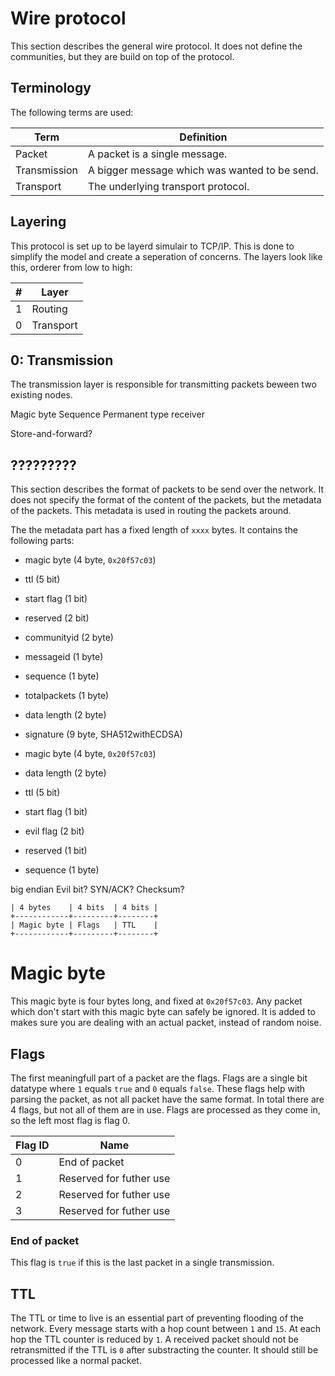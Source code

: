 # Wire protocol

This section describes the general wire protocol.
It does not define the communities, but they are build on top of the protocol.

## Terminology

The following terms are used:

| Term         | Definition                                    |
| ------------ | --------------------------------------------- |
| Packet       | A packet is a single message.                 |
| Transmission | A bigger message which was wanted to be send. |
| Transport    | The underlying transport protocol.            |

## Layering

This protocol is set up to be layerd simulair to TCP/IP.
This is done to simplify the model and create a seperation of concerns.
The layers look like this, orderer from low to high:

| #   | Layer     |
| --- | --------- |
| 1   | Routing   |
| 0   | Transport |

## 0: Transmission

The transmission layer is responsible for transmitting packets beween two existing nodes.

Magic byte
Sequence
Permanent
type
receiver

Store-and-forward?

## ?????????

This section describes the format of packets to be send over the network.
It does not specify the format of the content of the packets, but the metadata of the packets.
This metadata is used in routing the packets around.

The the metadata part has a fixed length of `xxxx` bytes.
It contains the following parts:

- magic byte (4 byte, `0x20f57c03`)
- ttl (5 bit)
- start flag (1 bit)
- reserved (2 bit)
- communityid (2 byte)
- messageid (1 byte)
- sequence (1 byte)
- totalpackets (1 byte)
- data length (2 byte)
- signature (9 byte, SHA512withECDSA)

- magic byte (4 byte, `0x20f57c03`)
- data length (2 byte)
- ttl (5 bit)
- start flag (1 bit)
- evil flag (2 bit)
- reserved (1 bit)
- sequence (1 byte)

big endian
Evil bit?
SYN/ACK?
Checksum?

```
| 4 bytes    | 4 bits  | 4 bits |
+------------+---------+--------+
| Magic byte | Flags   | TTL    |
+------------+---------+--------+
```

# Magic byte

This magic byte is four bytes long, and fixed at `0x20f57c03`.
Any packet which don't start with this magic byte can safely be ignored.
It is added to makes sure you are dealing with an actual packet, instead of random noise.

## Flags

The first meaningfull part of a packet are the flags.
Flags are a single bit datatype where `1` equals `true` and `0` equals `false`.
These flags help with parsing the packet, as not all packet have the same format.
In total there are 4 flags, but not all of them are in use.
Flags are processed as they come in, so the left most flag is flag 0.

| Flag ID | Name                    |
| ------- | ----------------------- |
| 0       | End of packet           |
| 1       | Reserved for futher use |
| 2       | Reserved for futher use |
| 3       | Reserved for futher use |

### End of packet

This flag is `true` if this is the last packet in a single transmission.

## TTL

The TTL or time to live is an essential part of preventing flooding of the network.
Every message starts with a hop count between `1` and `15`.
At each hop the TTL counter is reduced by `1`.
A received packet should not be retransmitted if the TTL is `0` after substracting the counter.
It should still be processed like a normal packet.
